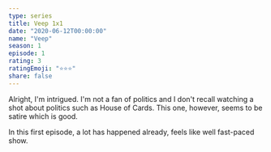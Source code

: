 ```yaml
---
type: series
title: Veep 1x1
date: "2020-06-12T00:00:00"
name: "Veep"
season: 1
episode: 1
rating: 3
ratingEmoji: "⭐️⭐️⭐️"
share: false
---
```


Alright, I'm intrigued. I'm not a fan of politics and I don't recall watching a shot about politics such as House of Cards. This one, however, seems to be satire which is good.

In this first episode, a lot has happened already, feels like well fast-paced show.
